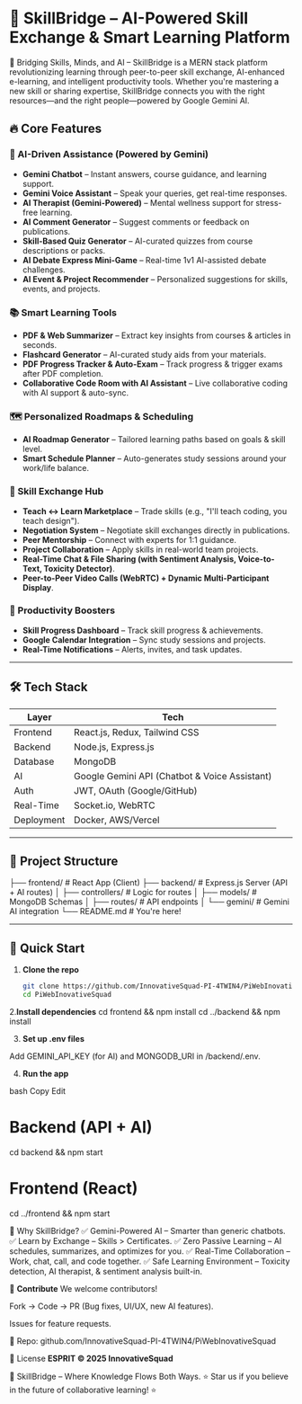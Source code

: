 # 🚀 SkillBridge – AI-Powered Skill Exchange & Smart Learning Platform

🌉 Bridging Skills, Minds, and AI – SkillBridge is a MERN stack platform revolutionizing learning through peer-to-peer skill exchange, AI-enhanced e-learning, and intelligent productivity tools. Whether you're mastering a new skill or sharing expertise, SkillBridge connects you with the right resources—and the right people—powered by Google Gemini AI.


## 🔥 Core Features

### 🤖 AI-Driven Assistance (Powered by Gemini)
- **Gemini Chatbot** – Instant answers, course guidance, and learning support.
- **Gemini Voice Assistant** – Speak your queries, get real-time responses.
- **AI Therapist (Gemini-Powered)** – Mental wellness support for stress-free learning.
- **AI Comment Generator** – Suggest comments or feedback on publications.
- **Skill-Based Quiz Generator** – AI-curated quizzes from course descriptions or packs.
- **AI Debate Express Mini-Game** – Real-time 1v1 AI-assisted debate challenges.
- **AI Event & Project Recommender** – Personalized suggestions for skills, events, and projects.

### 📚 Smart Learning Tools
- **PDF & Web Summarizer** – Extract key insights from courses & articles in seconds.
- **Flashcard Generator** – AI-curated study aids from your materials.
- **PDF Progress Tracker & Auto-Exam** – Track progress & trigger exams after PDF completion.
- **Collaborative Code Room with AI Assistant** – Live collaborative coding with AI support & auto-sync.

### 🗺 Personalized Roadmaps & Scheduling
- **AI Roadmap Generator** – Tailored learning paths based on goals & skill level.
- **Smart Schedule Planner** – Auto-generates study sessions around your work/life balance.

### 🔄 Skill Exchange Hub
- **Teach ↔ Learn Marketplace** – Trade skills (e.g., "I'll teach coding, you teach design").
- **Negotiation System** – Negotiate skill exchanges directly in publications.
- **Peer Mentorship** – Connect with experts for 1:1 guidance.
- **Project Collaboration** – Apply skills in real-world team projects.
- **Real-Time Chat & File Sharing (with Sentiment Analysis, Voice-to-Text, Toxicity Detector)**.
- **Peer-to-Peer Video Calls (WebRTC) + Dynamic Multi-Participant Display**.

### 🎯 Productivity Boosters
- **Skill Progress Dashboard** – Track skill progress & achievements.
- **Google Calendar Integration** – Sync study sessions and projects.
- **Real-Time Notifications** – Alerts, invites, and task updates.

---

## 🛠 Tech Stack

| Layer      | Tech                                       |
|------------|--------------------------------------------|
| Frontend   | React.js, Redux, Tailwind CSS              |
| Backend    | Node.js, Express.js                        |
| Database   | MongoDB                                    |
| AI         | Google Gemini API (Chatbot & Voice Assistant) |
| Auth       | JWT, OAuth (Google/GitHub)                 |
| Real-Time  | Socket.io, WebRTC                          |
| Deployment | Docker, AWS/Vercel                        |

---

## 📂 Project Structure

├── frontend/ # React App (Client)
├── backend/ # Express.js Server (API + AI routes)
│ ├── controllers/ # Logic for routes
│ ├── models/ # MongoDB Schemas
│ ├── routes/ # API endpoints
│ └── gemini/ # Gemini AI integration
└── README.md # You're here!


---

## 🚀 Quick Start

1. **Clone the repo**
   ```bash
   git clone https://github.com/InnovativeSquad-PI-4TWIN4/PiWebInovativeSquad.git
   cd PiWebInovativeSquad
   
2.**Install dependencies**
cd frontend && npm install
cd ../backend && npm install

3. **Set up .env files**

Add GEMINI_API_KEY (for AI) and MONGODB_URI in /backend/.env.

4. **Run the app**

bash
Copy
Edit
# Backend (API + AI)
cd backend && npm start
# Frontend (React)
cd ../frontend && npm start


🌟 Why SkillBridge?
✅ Gemini-Powered AI – Smarter than generic chatbots.
✅ Learn by Exchange – Skills > Certificates.
✅ Zero Passive Learning – AI schedules, summarizes, and optimizes for you.
✅ Real-Time Collaboration – Work, chat, call, and code together.
✅ Safe Learning Environment – Toxicity detection, AI therapist, & sentiment analysis built-in.


🤝 **Contribute**
We welcome contributors!

Fork → Code → PR (Bug fixes, UI/UX, new AI features).

Issues for feature requests.

📌 Repo: github.com/InnovativeSquad-PI-4TWIN4/PiWebInovativeSquad

📜 License
**ESPRIT © 2025 InnovativeSquad**

🌉 SkillBridge – Where Knowledge Flows Both Ways.
⭐ Star us if you believe in the future of collaborative learning! ⭐
